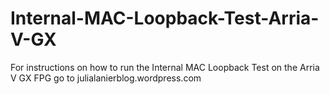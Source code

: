 # Internal-MAC-Loopback-Test-Arria-V-GX

For instructions on how to run the Internal MAC Loopback Test on the Arria V GX FPG go to julialanierblog.wordpress.com
